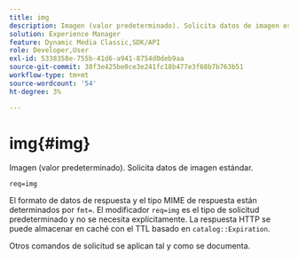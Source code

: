 ```yaml
---
title: img
description: Imagen (valor predeterminado). Solicita datos de imagen estándar.
solution: Experience Manager
feature: Dynamic Media Classic,SDK/API
role: Developer,User
exl-id: 5338358e-755b-41d6-a941-8754d0deb9aa
source-git-commit: 38f3e425be0ce3e241fc18b477e3f68b7b763b51
workflow-type: tm+mt
source-wordcount: '54'
ht-degree: 3%

---
```


# img{#img}

Imagen (valor predeterminado). Solicita datos de imagen estándar.

`req=img`

El formato de datos de respuesta y el tipo MIME de respuesta están determinados por `fmt=`. El modificador `req=img` es el tipo de solicitud predeterminado y no se necesita explícitamente. La respuesta HTTP se puede almacenar en caché con el TTL basado en `catalog::Expiration`.

Otros comandos de solicitud se aplican tal y como se documenta.
